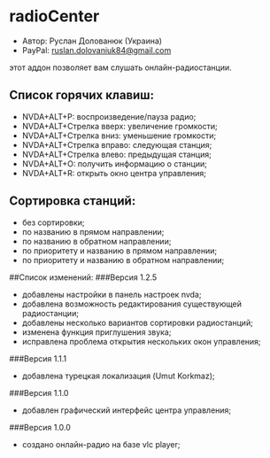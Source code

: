 # radioCenter

* Автор: Руслан Долованюк (Украина)
* PayPal: ruslan.dolovaniuk84@gmail.com

этот аддон позволяет вам слушать онлайн-радиостанции.


## Список горячих клавиш:
* NVDA+ALT+P: воспроизведение/пауза радио;
* NVDA+ALT+Стрелка вверх: увеличение громкости;
* NVDA+ALT+Стрелка вниз: уменьшение громкости;
* NVDA+ALT+Стрелка вправо: следующая станция;
* NVDA+ALT+Стрелка влево: предыдущая станция;
* NVDA+ALT+O: получить информацию о станции;
* NVDA+ALT+R: открыть окно центра управления;

## Сортировка станций:
* без сортировки;
* по названию в прямом направлении;
* по названию в обратном направлении;
* по приоритету и названию в прямом направлении;
* по приоритету и названию в обратном направлении;

##Список изменений:
###Версия 1.2.5
* добавлены настройки в панель настроек nvda;
* добавлена возможность редактирования существующей радиостанции;
* добавлены несколько вариантов сортировки радиостанций;
* изменена функция приглушения звука;
* исправлена проблема открытия нескольких окон управления;

###Версия 1.1.1
* добавлена турецкая локализация (Umut Korkmaz);

###Версия 1.1.0
* добавлен графический интерфейс центра управления;

###Версия 1.0.0
* создано онлайн-радио на базе vlc player;

